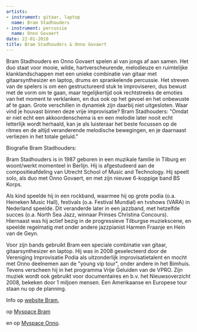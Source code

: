 ```yaml
---
artists:
- instrument: gitaar, laptop
  name: Bram Stadhouders
- instrument: percussie
  name: Onno Govaert
date: 22-01-2010
title: Bram Stadhouders & Onno Govaert
---
```

Bram Stadhouders en Onno Govaert spelen al van jongs af aan samen. Het duo staat voor mooie, 
wilde, hartverscheurende, melodieuze en ruimtelijke klanklandschappen met een unieke combinatie 
van gitaar met gitaarsynthesizer en laptop, drums en sprankelende percussie. Het streven 
van de spelers is om een gestructureerd stuk te improviseren, dus bewust met de vorm om 
te gaan, maar tegelijkertijd ook rechtstreeks de emoties van het moment te verklanken, en 
dus ook op het gevoel en het onbewuste af te gaan. Grote verschillen in dynamiek zijn 
daarbij niet uitgesloten. Waar vind je houvast binnen deze vrije improvisatie? Bram 
Stadhouders: "Omdat er niet echt een akkoordenschema is en een melodie later nooit 
echt letterlijk wordt herhaald, kan je als luisteraar het beste focussen op de ritmes 
en de altijd veranderende melodische bewegingen, en je daarnaast verliezen in het totale geluid." 

Biografie Bram Stadhouders: 

Bram Stadhouders is in 1987 geboren in een muzikale familie in Tilburg en woont/werkt momenteel 
in Berlijn. Hij is afgestudeerd aan de compositieafdeling van Utrecht School of Music and 
Technology. Hij speelt solo, als duo met Onno Govaert, en met zijn nieuwe 6-koppige band BS Korps. 

Als kind speelde hij in een rockband, waarmee hij op grote podia (o.a. Heineken Music Hall), 
festivals (o.a. Festival Mundial) en tvshows (VARA) in Nederland speelde. Dit veranderde later 
in een jazzband, met hetzelfde succes (o.a. North Sea Jazz, winnaar Prinses Christina 
Concours). Hiernaast was hij actief bezig in de progressieve Tilburgse muziekscene, en 
speelde regelmatig met onder andere jazzpianist Harmen Fraanje en Hein van de Geyn. 

Voor zijn bands gebruikt Bram een speciale combinatie van gitaar, gitaarsynthesizer en 
laptop. Hij was in 2008 geselecteerd door de Vereniging Improvisatie Podia als uitzonderlijk 
improvisatietalent en mocht met Onno deelnemen aan de "young vip tour", onder andere in het 
Bimhuis. Tevens verscheen hij in het programma Vrije Geluiden van de VPRO. Zijn muziek wordt 
ook gebruikt voor documentaires en b.v. het Nieuwsoverzicht 2008, bekeken door 1 miljoen 
mensen. Een Amerikaanse en Europese tour staan nu op de planning. 

Info op [website Bram](http://www.bramstadhouders.nl/), 

op [Myspace Bram](http://www.myspace.com/bramstadhouders) 

en op [Myspace Onno](http://www.myspace.com/onnogovaert).